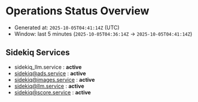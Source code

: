 # Operations Status Overview

- Generated at: `2025-10-05T04:41:14Z` (UTC)
- Window: last 5 minutes (`2025-10-05T04:36:14Z` → `2025-10-05T04:41:14Z`)

## Sidekiq Services
- sidekiq_llm.service : **active**
- sidekiq@ads.service : **active**
- sidekiq@images.service : **active**
- sidekiq@llm.service : **active**
- sidekiq@score.service : **active**

